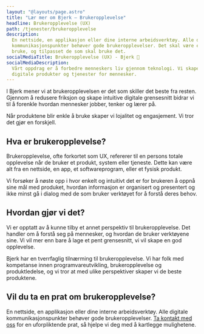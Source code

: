 ```yaml
---
layout: "@layouts/page.astro"
title: "Lær mer om Bjerk – Brukeropplevelse"
headline: Brukeropplevelse (UX)
path: /tjenester/brukeropplevelse
description:
  En nettside, en applikasjon eller dine interne arbeidsverktøy. Alle digitale
  kommunikasjonspunkter behøver gode brukeropplevelser. Det skal være enkelt å
  bruke, og tilpasset de som skal bruke det.
socialMediaTitle: Brukeropplevelse (UX) - Bjerk 🌳
socialMediaDescription:
  Vårt oppdrag er å forbedre menneskers liv gjennom teknologi. Vi skaper
  digitale produkter og tjenester for mennesker.
---
```


I Bjerk mener vi at brukeropplevelsen er det som skiller det beste fra resten.
Gjennom å redusere friksjon og skape intuitive digitale grensesnitt bidrar vi
til å forenkle hvordan mennesker jobber, tenker og lærer på.

Når produktene blir enkle å bruke skaper vi lojalitet og engasjement. Vi tror
det gjør en forskjell.

## Hva er brukeropplevelse?

Brukeropplevelse, ofte forkortet som UX, refererer til en persons totale
opplevelse når de bruker et produkt, system eller tjeneste. Dette kan være alt
fra en nettside, en app, et softwareprogram, eller et fysisk produkt.

Vi forsøker å nøste opp i hvor enkelt og intuitivt det er for brukeren å oppnå
sine mål med produket, hvordan informasjon er organisert og presentert og ikke
minst gå i dialog med de som bruker verktøyet for å forstå deres behov.

## Hvordan gjør vi det?

Vi er opptatt av å kunne tilby et annet perspektiv til brukeropplevelse. Det
handler om å forstå seg på mennesker, og hvordan de bruker verktøyene sine. Vi
vil mer enn bare å lage et pent grensesnitt, vi vil skape en god opplevelse.

Bjerk har en tverrfaglig tilnærming til brukeropplevelse. Vi har folk med
kompetanse innen programvareutvikling, brukeropplevelse og produktledelse, og vi
tror at med ulike perspektiver skaper vi de beste produktene.

## Vil du ta en prat om brukeropplevelse?

En nettside, en applikasjon eller dine interne arbeidsverktøy. Alle digitale
kommunikasjonspunkter behøver gode brukeropplevelser. [Ta kontakt med
oss][ta-kontakt] for en uforpliktende prat, så hjelpe vi deg med å kartlegge
mulighetene.

[ta-kontakt]: https://bjerk.io/kontakt
